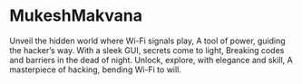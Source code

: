 # MukeshMakvana
Unveil the hidden world where Wi-Fi signals play, A tool of power, guiding the hacker’s way. With a sleek GUI, secrets come to light, Breaking codes and barriers in the dead of night. Unlock, explore, with elegance and skill, A masterpiece of hacking, bending Wi-Fi to will.
